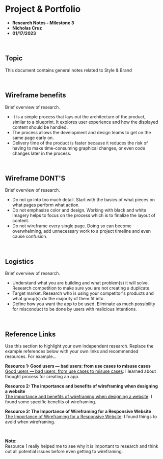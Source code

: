 # Project & Portfolio 

* **Research Notes - Milestone 3**
* **Nicholas Cruz**
* **01/17/2023**

<br>

## Topic

This document contains general notes related to Style & Brand

<br>

## Wireframe benefits
Brief overview of research. 

* It is a simple process that lays out the architecture of the product, similar to a blueprint. It explores user experience and how the displayed content should be handled.
* The process allows the development and design teams to get on the same page early on.
* Delivery time of the product is faster because it reduces the risk of having to make time-consuming graphical changes, or even code changes later in the process.

<br>

## Wireframe DONT'S
Brief overview of research. 

* Do not go into too much detail. Start with the basics of what pieces on what pages perform what action.
* Do not emphasize color and design. Working with black and white imagery helps to focus on the process which is to finalize the layout of content.
* Do not wireframe every single page. Doing so can become overwhelming, add unnecessary work to a project timeline and even cause confusion.

<br>

## Logistics
Brief overview of research. 

* Understand what you are building and what problem(s) it will solve. Research competition to make sure you are not creating a duplicate.
* Target market. Research who is using your competitor's products and what group(s) do the majority of them fit into.
* Define how you want the app to be used. Eliminate as much possibility for misconduct to be done by users with malicious intentions.

    
<br>

## Reference Links
Use this section to highlight your own independent research. Replace the example references below with your own links and recommended resources. For example...

**Resource 1: Good users — bad users: from use cases to misuse cases**  
[Good users — bad users: from use cases to misuse cases](https://uxdesign.cc/good-users-bad-users-from-use-cases-to-misuse-cases-cd4cc0424e3a): I learned about thought process for creating an app.

**Resource 2: The importance and benefits of wireframing when designing a website**    
[The importance and benefits of wireframing when designing a website](https://www.zebedeecreations.com/blog/the-importance-of-wireframing/): I found some specific benefits of wireframing.

**Resource 3: The Importance of Wireframing for a Responsive Website**    
[The Importance of Wireframing for a Responsive Website](https://www.seguetech.com/the-importance-of-wireframing-for-a-responsive-website/): I found things to avoid when wireframing.

<br>

**Note:**  
Resource 1 really helped me to see why it is important to research and think out all potential issues before even getting to wireframing.